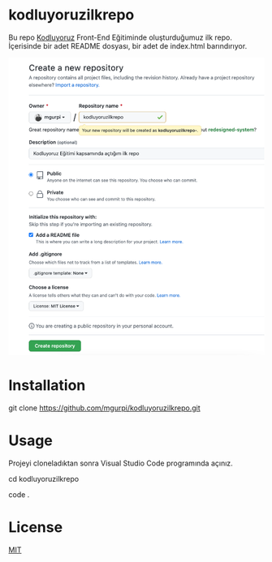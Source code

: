 # kodluyoruzilkrepo

Bu repo [Kodluyoruz](https://www.kodluyoruz.org) Front-End Eğitiminde oluşturduğumuz ilk repo. İçerisinde bir adet README dosyası, bir adet de index.html barındırıyor.

![alt text](./proje.png)

# Installation
git clone https://github.com/mgurpi/kodluyoruzilkrepo.git

# Usage 

Projeyi cloneladıktan sonra Visual Studio Code programında açınız.

cd kodluyoruzilkrepo

code .

# License

[MIT](https://choosealicense.com/licenses/mit/)